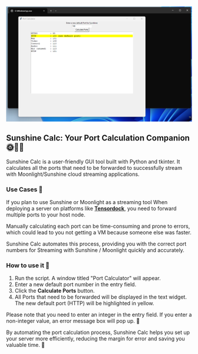 ![Screenshot](screenshot.png)
## Sunshine Calc: Your Port Calculation Companion 🌞🔢🚀

Sunshine Calc is a user-friendly GUI tool built with Python and tkinter. It calculates all the ports that need to be forwarded to successfully stream with Moonlight/Sunshine cloud streaming applications.

### Use Cases 💼

If you plan to use Sunshine or Moonlight as a streaming tool When deploying a server on platforms like **[Tensordock](https://tensordock.com)**, you need to forward multiple ports to your host node. 

Manually calculating each port can be time-consuming and prone to errors, which could lead to you not getting a VM because someone else was faster. 

Sunshine Calc automates this process, providing you with the correct port numbers for Streaming with Sunshine / Moonlight quickly and accurately.


### How to use it 🚀

1. Run the script. A window titled "Port Calculator" will appear.
2. Enter a new default port number in the entry field.
3. Click the **Calculate Ports** button.
4. All Ports that need to be forwarded will be displayed in the text widget. The new default port (HTTP) will be highlighted in yellow.

Please note that you need to enter an integer in the entry field. If you enter a non-integer value, an error message box will pop up. 🚫


By automating the port calculation process, Sunshine Calc helps you set up your server more efficiently, reducing the margin for error and saving you valuable time.  👏
